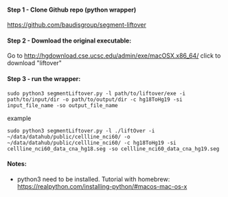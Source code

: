#### Step 1 - Clone Github repo (python wrapper)

https://github.com/baudisgroup/segment-liftover

#### Step 2 - Download the original executable:

Go to http://hgdownload.cse.ucsc.edu/admin/exe/macOSX.x86_64/
click to download "liftover"

#### Step 3 - run the wrapper:
```
sudo python3 segmentLiftover.py -l path/to/liftover/exe -i path/to/input/dir -o path/to/output/dir -c hg18ToHg19 -si input_file_name -so output_file_name
```

example
```
sudo python3 segmentLiftover.py -l ./liftOver -i ~/data/datahub/public/cellline_nci60/ -o ~/data/datahub/public/cellline_nci60/ -c hg18ToHg19 -si cellline_nci60_data_cna_hg18.seg -so cellline_nci60_data_cna_hg19.seg
```


#### Notes:

- python3 need to be installed. Tutorial with homebrew: https://realpython.com/installing-python/#macos-mac-os-x 
